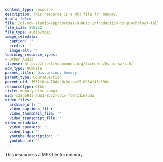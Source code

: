 ```yaml
---
content_type: resource
description: This resource is a MP3 file for memory.
draft: false
file: /ol-ocw-studio-app/courses/9-00sc-introduction-to-psychology-fall-2011/c32db912ada18c52c21cfc84111e7b3a_memory_disc_1.mp3
file_size: 266222
file_type: audio/mpeg
image_metadata:
  caption: ''
  credit: ''
  image-alt: ''
learning_resource_types:
- Other Audio
license: https://creativecommons.org/licenses/by-nc-sa/4.0/
ocw_type: OCWFile
parent_title: 'Discussion: Memory'
parent_type: CourseSection
parent_uid: f532f8a4-70da-048e-aaf5-8954f43c338e
resourcetype: Other
title: memory_disc_1.mp3
uid: c32db912-ada1-8c52-c21c-fc84111e7b3a
video_files:
  archive_url: ''
  video_captions_file: ''
  video_thumbnail_file: ''
  video_transcript_file: ''
video_metadata:
  video_speakers: ''
  video_tags: ''
  youtube_description: ''
  youtube_id: ''
---
```

This resource is a MP3 file for memory.